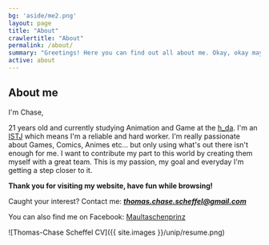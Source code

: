 ```yaml
---
bg: 'aside/me2.png'
layout: page
title: "About"
crawlertitle: "About"
permalink: /about/
summary: "Greetings! Here you can find out all about me. Okay, okay maybe not all."
active: about
---
```


## **About me**
I'm Chase, 

21 years old and currently studying Animation and Game at the [h_da](https://www.h-da.de/studium/studienangebot/studiengaenge/architektur-medien-und-design/animation-game-ba/). I'm an [ISTJ](https://www.16personalities.com/istj-personality) which means I'm a reliable and hard worker. I'm really passionate about Games, Comics, Animes etc... but only using what's out there isn't enough for me. I want to contribute my part to this world by creating them myself with a great team. This is my passion, my goal and everyday I'm getting a step closer to it. 

**Thank you for visiting my website, have fun while browsing!** 

Caught your interest? Contact me: _**thomas.chase.scheffel@gmail.com**_

You can also find me on Facebook:
[Maultaschenprinz](https://www.facebook.com/Maultaschenprinz/)

![Thomas-Chase Scheffel CV]({{ site.images }}/unip/resume.png)
